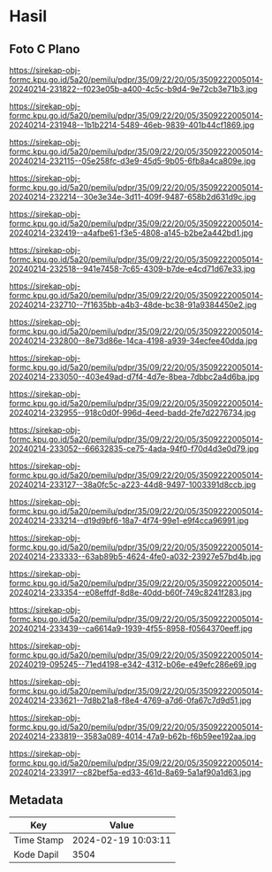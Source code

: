 # Hasil

## Foto C Plano

https://sirekap-obj-formc.kpu.go.id/5a20/pemilu/pdpr/35/09/22/20/05/3509222005014-20240214-231822--f023e05b-a400-4c5c-b9d4-9e72cb3e71b3.jpg

https://sirekap-obj-formc.kpu.go.id/5a20/pemilu/pdpr/35/09/22/20/05/3509222005014-20240214-231948--1b1b2214-5489-46eb-9839-401b44cf1869.jpg

https://sirekap-obj-formc.kpu.go.id/5a20/pemilu/pdpr/35/09/22/20/05/3509222005014-20240214-232115--05e258fc-d3e9-45d5-9b05-6fb8a4ca809e.jpg

https://sirekap-obj-formc.kpu.go.id/5a20/pemilu/pdpr/35/09/22/20/05/3509222005014-20240214-232214--30e3e34e-3d11-409f-9487-658b2d631d9c.jpg

https://sirekap-obj-formc.kpu.go.id/5a20/pemilu/pdpr/35/09/22/20/05/3509222005014-20240214-232419--a4afbe61-f3e5-4808-a145-b2be2a442bd1.jpg

https://sirekap-obj-formc.kpu.go.id/5a20/pemilu/pdpr/35/09/22/20/05/3509222005014-20240214-232518--941e7458-7c65-4309-b7de-e4cd71d67e33.jpg

https://sirekap-obj-formc.kpu.go.id/5a20/pemilu/pdpr/35/09/22/20/05/3509222005014-20240214-232710--7f1635bb-a4b3-48de-bc38-91a9384450e2.jpg

https://sirekap-obj-formc.kpu.go.id/5a20/pemilu/pdpr/35/09/22/20/05/3509222005014-20240214-232800--8e73d86e-14ca-4198-a939-34ecfee40dda.jpg

https://sirekap-obj-formc.kpu.go.id/5a20/pemilu/pdpr/35/09/22/20/05/3509222005014-20240214-233050--403e49ad-d7f4-4d7e-8bea-7dbbc2a4d6ba.jpg

https://sirekap-obj-formc.kpu.go.id/5a20/pemilu/pdpr/35/09/22/20/05/3509222005014-20240214-232955--918c0d0f-996d-4eed-badd-2fe7d2276734.jpg

https://sirekap-obj-formc.kpu.go.id/5a20/pemilu/pdpr/35/09/22/20/05/3509222005014-20240214-233052--66632835-ce75-4ada-94f0-f70d4d3e0d79.jpg

https://sirekap-obj-formc.kpu.go.id/5a20/pemilu/pdpr/35/09/22/20/05/3509222005014-20240214-233127--38a0fc5c-a223-44d8-9497-1003391d8ccb.jpg

https://sirekap-obj-formc.kpu.go.id/5a20/pemilu/pdpr/35/09/22/20/05/3509222005014-20240214-233214--d19d9bf6-18a7-4f74-99e1-e9f4cca96991.jpg

https://sirekap-obj-formc.kpu.go.id/5a20/pemilu/pdpr/35/09/22/20/05/3509222005014-20240214-233333--63ab89b5-4624-4fe0-a032-23927e57bd4b.jpg

https://sirekap-obj-formc.kpu.go.id/5a20/pemilu/pdpr/35/09/22/20/05/3509222005014-20240214-233354--e08effdf-8d8e-40dd-b60f-749c8241f283.jpg

https://sirekap-obj-formc.kpu.go.id/5a20/pemilu/pdpr/35/09/22/20/05/3509222005014-20240214-233439--ca6614a9-1939-4f55-8958-f0564370eeff.jpg

https://sirekap-obj-formc.kpu.go.id/5a20/pemilu/pdpr/35/09/22/20/05/3509222005014-20240219-095245--71ed4198-e342-4312-b06e-e49efc286e69.jpg

https://sirekap-obj-formc.kpu.go.id/5a20/pemilu/pdpr/35/09/22/20/05/3509222005014-20240214-233621--7d8b21a8-f8e4-4769-a7d6-0fa67c7d9d51.jpg

https://sirekap-obj-formc.kpu.go.id/5a20/pemilu/pdpr/35/09/22/20/05/3509222005014-20240214-233819--3583a089-4014-47a9-b62b-f6b59ee192aa.jpg

https://sirekap-obj-formc.kpu.go.id/5a20/pemilu/pdpr/35/09/22/20/05/3509222005014-20240214-233917--c82bef5a-ed33-461d-8a69-5a1af90a1d63.jpg


## Metadata

| Key        | Value               |
| ---------- | ------------------- |
| Time Stamp | 2024-02-19 10:03:11 |
| Kode Dapil | 3504                |




